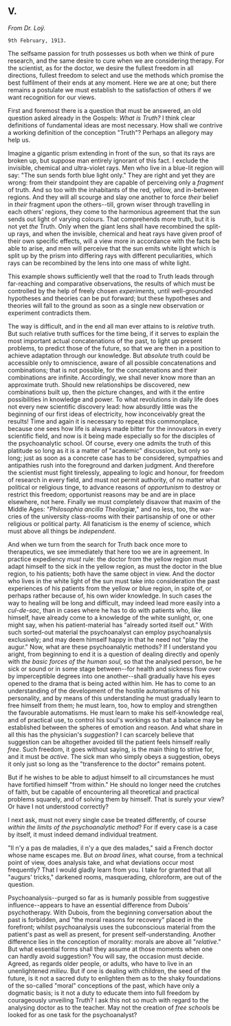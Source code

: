 ## V.

_From Dr. Loÿ._

    9th February, 1913.

The selfsame passion for truth possesses us both when we think of pure
research, and the same desire to cure when we are considering therapy.
For the scientist, as for the doctor, we desire the fullest freedom in
all directions, fullest freedom to select and use the methods which
promise the best fulfilment of their ends at any moment. Here we are at
one; but there remains a postulate we must establish to the satisfaction
of others if we want recognition for our views.

First and foremost there is a question that must be answered, an old
question asked already in the Gospels: _What is Truth?_ I think clear
definitions of fundamental ideas are most necessary. How shall we
contrive a working definition of the conception "Truth"? Perhaps an
allegory may help us.

Imagine a gigantic prism extending in front of the sun, so that its
rays are broken up, but suppose man entirely ignorant of this fact. I
exclude the invisible, chemical and ultra-violet rays. Men who live
in a blue-lit region will say: "The sun sends forth blue light only."
They are right and yet they are wrong: from their standpoint they are
capable of perceiving only a _fragment_ of truth. And so too with the
inhabitants of the red, yellow, and in-between regions. And they will
all scourge and slay one another to force _their_ belief in _their_
fragment upon the others--till, grown wiser through travelling in each
others' regions, they come to the harmonious agreement that the sun
sends out light of varying colours. That comprehends more truth, but it
is not yet _the_ Truth. Only when the giant lens shall have recombined
the split-up rays, and when the invisible, chemical and heat rays
have given proof of their own specific effects, will a view more in
accordance with the facts be able to arise, and men will perceive that
the sun emits white light which is split up by the prism into differing
rays with different peculiarities, which rays can be recombined by the
lens into one mass of white light.

This example shows sufficiently well that the road to Truth leads
through far-reaching and comparative observations, the results of which
must be controlled by the help of freely chosen _experiments_, until
well-grounded hypotheses and theories can be put forward; but these
hypotheses and theories will fall to the ground as soon as a single new
observation or experiment contradicts them.

The way is difficult, and in the end all man ever attains to is
_relative_ truth. But such relative truth suffices for the time being,
if it serves to explain the most important actual concatenations of the
past, to light up present problems, to predict those of the future,
so that we are then in a position to achieve adaptation through our
knowledge. But _absolute_ truth could be accessible only to omniscience,
aware of all possible concatenations and combinations; that is not
possible, for the concatenations and their combinations are infinite.
Accordingly, we shall never know more than an approximate truth. Should
new relationships be discovered, new combinations built up, then the
picture changes, and with it the entire possibilities in knowledge and
power. To what revolutions in daily life does not every new scientific
discovery lead: how absurdly little was the beginning of our first
ideas of electricity, how inconceivably great the results! Time and
again it is necessary to repeat this commonplace, because one sees
how life is always made bitter for the innovators in every scientific
field, and now is it being made especially so for the disciples of
the psychoanalytic school. Of course, every one admits the truth of
this platitude so long as it is a matter of "academic" discussion, but
only so long; just as soon as a concrete case has to be considered,
sympathies and antipathies rush into the foreground and darken judgment.
And therefore the scientist must fight tirelessly, appealing to logic
and honour, for freedom of research in every field, and must not
permit authority, of no matter what political or religious tinge, to
advance reasons of _opportunism_ to destroy or restrict this freedom;
opportunist reasons may be and are in place elsewhere, not here. Finally
we must completely disavow that maxim of the Middle Ages: "_Philosophia
ancilla Theologiæ_," and no less, too, the war-cries of the university
class-rooms with their partisanship of one or other religious or
political party. All fanaticism is the enemy of science, which must
above all things be _independent_.

And when we turn from the search for Truth back once more to
therapeutics, we see immediately that here too we are in agreement.
In practice expediency _must_ rule: the doctor from the yellow region
must adapt himself to the sick in the yellow region, as must the
doctor in the blue region, to his patients; both have the same object
in view. And the doctor who lives in the white light of the sun must
take into consideration the past experiences of his patients from the
yellow or blue region, in spite of, or perhaps rather because of, his
own wider knowledge. In such cases the way to healing will be long and
difficult, may indeed lead more easily into a _cul-de-sac_, than in
cases where he has to do with patients who, like himself, have already
come to a knowledge of the white sunlight, or, one might say, when his
patient-material has "already sorted itself out." With such sorted-out
material the psychoanalyst can employ psychoanalysis exclusively; and
may deem himself happy in that he need not "play the augur." Now, what
are these psychoanalytic methods? If I understand you aright, from
beginning to end it is a question of dealing directly and openly with
_the basic forces of the human soul_, so that the analysed person, be
he sick or sound or in some stage between--for health and sickness
flow over by imperceptible degrees into one another--shall gradually
have his eyes opened to the drama that is being acted within him. He
has to come to an understanding of the development of the hostile
automatisms of his personality, and by means of this understanding he
must gradually learn to free himself from them; he must learn, too, how
to employ and strengthen the favourable automatisms. He must learn
to make his self-knowledge real, and of practical use, to control his
soul's workings so that a balance may be established between the spheres
of emotion and reason. And what share in all this has the physician's
_suggestion_? I can scarcely believe that suggestion can be altogether
avoided till the patient feels himself really _free_. Such freedom, it
goes without saying, is the main thing to strive for, and it must be
_active_. The sick man who simply obeys a suggestion, obeys it only just
so long as the "transference to the doctor" remains potent.

But if he wishes to be able to adjust himself to all circumstances he
must have fortified himself "from within." He should no longer need the
crutches of faith, but be capable of encountering all theoretical and
practical problems squarely, and of solving them by himself. That is
surely your view? Or have I not understood correctly?

I next ask, must not every single case be treated differently, of course
_within the limits of the psychoanalytic method_? For if every case is a
case by itself, it must indeed demand individual treatment.

"Il n'y a pas de maladies, il n'y a que des malades," said a French
doctor whose name escapes me. But _on broad lines_, what course, from a
technical point of view, does analysis take, and what deviations occur
most frequently? That I would gladly learn from you. I take for granted
that all "augurs' tricks," darkened rooms, masquerading, chloroform, are
out of the question.

Psychoanalysis--purged so far as is humanly possible from suggestive
influence--appears to have an essential difference from Dubois'
psychotherapy. With Dubois, from the beginning conversation about the
past is forbidden, and "the moral reasons for recovery" placed in the
forefront; whilst psychoanalysis uses the subconscious material from
the patient's past as well as present, for present self-understanding.
Another difference lies in the conception of morality: morals are
above all "_relative_." But what essential forms shall they assume at
those moments when one can hardly avoid suggestion? You will say, the
occasion must decide. Agreed, as regards older people, or adults, who
have to live in an unenlightened _milieu_. But if one is dealing with
children, the seed of the future, is it not a sacred duty to enlighten
them as to the shaky foundations of the so-called "moral" conceptions
of the past, which have only a dogmatic basis; is it not a duty to
educate them into full freedom by courageously unveiling Truth? I ask
this not so much with regard to the analysing doctor as to the teacher.
May not the creation of _free schools_ be looked for as one task for the
psychoanalyst?



